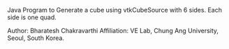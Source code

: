 Java Program to Generate a cube using vtkCubeSource with 6 sides. Each side is one quad.

Author: Bharatesh Chakravarthi
Affiliation: VE Lab, Chung Ang University, Seoul, South Korea.
